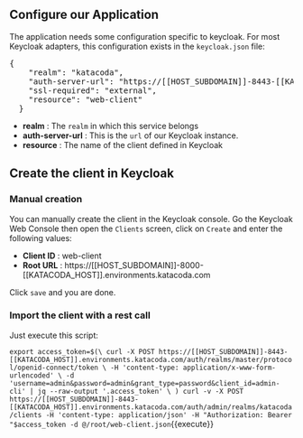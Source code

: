 ## Configure our Application

The application needs some configuration specific to keycloak. For most Keycloak adapters, this configuration exists in the `keycloak.json` file:

<pre class="file"  data-filename="keycloak.json" data-target="replace">
{
    "realm": "katacoda",
    "auth-server-url": "https://[[HOST_SUBDOMAIN]]-8443-[[KATACODA_HOST]].environments.katacoda.com/auth",
    "ssl-required": "external",
    "resource": "web-client"
  }
</pre>


* **realm** : The `realm` in which this service belongs
* **auth-server-url** : This is the `url` of our Keycloak instance.
* **resource** : The name of the client defined in Keycloak

## Create the client in Keycloak

### Manual creation

You can manually create the client in the Keycloak console.
Go the Keycloak Web Console then open the `Clients` screen, click on `Create` and enter the following values:

* **Client ID** : web-client
* **Root URL** : https://[[HOST_SUBDOMAIN]]-8000-[[KATACODA_HOST]].environments.katacoda.com

Click `save` and you are done.

### Import the client with a rest call

Just execute this script:

`export access_token=$(\
    curl -X POST https://[[HOST_SUBDOMAIN]]-8443-[[KATACODA_HOST]].environments.katacoda.com/auth/realms/master/protocol/openid-connect/token \
    -H 'content-type: application/x-www-form-urlencoded' \
    -d 'username=admin&password=admin&grant_type=password&client_id=admin-cli' | jq --raw-output '.access_token' \
 )
curl -v -X POST https://[[HOST_SUBDOMAIN]]-8443-[[KATACODA_HOST]].environments.katacoda.com/auth/admin/realms/katacoda/clients -H 'content-type: application/json' -H "Authorization: Bearer "$access_token -d @/root/web-client.json`{{execute}}
